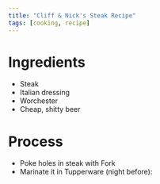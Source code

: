 ```yaml
---
title: "Cliff & Nick's Steak Recipe"
tags: [cooking, recipe]
---
```



# Ingredients
- Steak
- Italian dressing
- Worchester
- Cheap, shitty beer

# Process
- Poke holes in steak with Fork
- Marinate it in Tupperware (night before):

